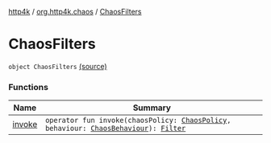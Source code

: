 [http4k](../../index.md) / [org.http4k.chaos](../index.md) / [ChaosFilters](./index.md)

# ChaosFilters

`object ChaosFilters` [(source)](https://github.com/http4k/http4k/blob/master/http4k-testing-chaos/src/main/kotlin/org/http4k/chaos/ChaosFilters.kt#L9)

### Functions

| Name | Summary |
|---|---|
| [invoke](invoke.md) | `operator fun invoke(chaosPolicy: `[`ChaosPolicy`](../-chaos-policy/index.md)`, behaviour: `[`ChaosBehaviour`](../-chaos-behaviour/index.md)`): `[`Filter`](../../org.http4k.core/-filter/index.md) |
